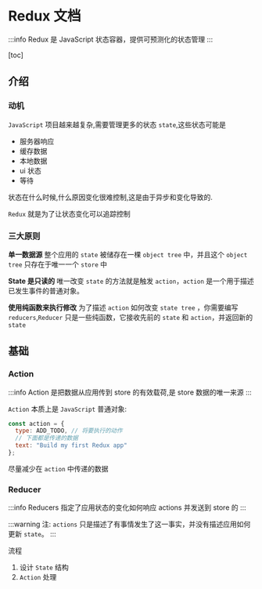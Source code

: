# Redux 文档

:::info
Redux 是 JavaScript 状态容器，提供可预测化的状态管理
:::

[toc]

## 介绍

### 动机

`JavaScript` 项目越来越复杂,需要管理更多的状态 `state`,这些状态可能是

- 服务器响应
- 缓存数据
- 本地数据
- ui 状态
- 等待

状态在什么时候,什么原因变化很难控制,这是由于异步和变化导致的.

`Redux` 就是为了让状态变化可以追踪控制

### 三大原则

**单一数据源**
整个应用的 `state` 被储存在一棵 `object tree` 中，并且这个 `object tree` 只存在于唯一一个 `store` 中

**State 是只读的**
唯一改变 `state` 的方法就是触发 `action`，`action` 是一个用于描述已发生事件的普通对象。

**使用纯函数来执行修改**
为了描述 `action` 如何改变 `state tree` ，你需要编写 `reducers`,`Reducer` 只是一些纯函数，它接收先前的 `state` 和 `action`，并返回新的 `state`

## 基础

### Action

:::info
Action 是把数据从应用传到 store 的有效载荷,是 store 数据的唯一来源
:::

`Action` 本质上是 `JavaScript` 普通对象:

```js
const action = {
  type: ADD_TODO, // 将要执行的动作
  // 下面都是传递的数据
  text: "Build my first Redux app"
};
```

尽量减少在 `action` 中传递的数据

### Reducer

:::info
Reducers 指定了应用状态的变化如何响应 actions 并发送到 store 的
:::

:::warning
注: `actions` 只是描述了有事情发生了这一事实，并没有描述应用如何更新 `state`。
:::

流程

1. 设计 `State` 结构
2. `Action` 处理
